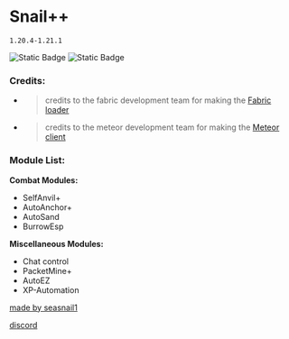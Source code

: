 # Snail++

`1.20.4-1.21.1`

![Static Badge](https://img.shields.io/badge/Works%20on%20-%20My%20Machine%20-%20green?style=for-the-badge)
![Static Badge](https://img.shields.io/badge/Made%20By%20-%20Seasnail%20-%20magenta?style=for-the-badge)



### Credits:
- > credits to the fabric development team for making the [Fabric loader](https://fabricmc.net/use/installer/)
- > credits to the meteor development team for making the [Meteor client](https://meteorclient.com/)

### Module List:

**Combat Modules:**
- SelfAnvil+
- AutoAnchor+
- AutoSand
- BurrowEsp

**Miscellaneous Modules:**
- Chat control
- PacketMine+
- AutoEZ
- XP-Automation

[made by seasnail1](https://namemc.com/profile/seasnail1.1)

[discord](https://discord.gg/nh9pjVhsVb)
